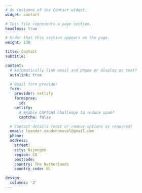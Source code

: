 ```yaml
---
# An instance of the Contact widget.
widget: contact

# This file represents a page section.
headless: true

# Order that this section appears on the page.
weight: 130

title: Contact
subtitle:

content:
  # Automatically link email and phone or display as text?
  autolink: true

  # Email form provider
  form:
    provider: netlify
    formspree:
      id:
    netlify:
      # Enable CAPTCHA challenge to reduce spam?
      captcha: false

  # Contact details (edit or remove options as required)
  email: leander.vandenheuvel@gmail.com
  phone: 
  address:
    street: 
    city: Nijmegen
    region: CA
    postcode: 
    country: The Netherlands
    country_code: NL

design:
  columns: '2'
---
```

